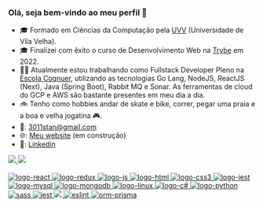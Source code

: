 ### Olá, seja bem-vindo ao meu perfil 👋

- 🎓 Formado em Ciências da Computação pela <a href="https://uvv.br/">UVV</a> (Universidade de Vila Velha).
- 🎓 Finalizei com êxito o curso de Desenvolvimento Web na <a href="https://www.betrybe.com/">Trybe</a> em 2022.
- 👩‍💻 Atualmente estou trabalhando como Fullstack Developer Pleno na <a href="https://escolaconquer.com.br/">Escola Coqnuer</a>, utilizando as tecnologias Go Lang, NodeJS, ReactJS (Next), Java (Spring Boot), Rabbit MQ e Sonar. As ferramentas de cloud do GCP e AWS são bastante presentes em meu dia a dia.
- 🚲 Tenho como hobbies andar de skate e bike, correr, pegar uma praia e a boa e velha jogatina 🎮.
- 📧: 3011stan@gmail.com
- 🌐: <a href="https://3011stan.github.io/">Meu website</a> (em construção)
- 🔗: <a href="https://www.linkedin.com/in/stans-bs/">Linkedin</a>

 <div>
  <a href="https://github.com/3011stan">
  <img height="180em" src="https://github-readme-stats.vercel.app/api?username=3011stan&show_icons=true&theme=dark&include_all_commits=true&count_private=true"/>
  <img height="180em" src="https://github-readme-stats.vercel.app/api/top-langs/?username=3011stan&layout=compact&langs_count=7&theme=dark"/>
</div>

<div style="display: inline_block"><br>
  <img alt="logo-react" src="https://img.shields.io/badge/React-20232A?style=for-the-badge&logo=react&logoColor=61DAFB"/>
  <img alt="logo-redux" src="https://img.shields.io/badge/Redux-593D88?style=for-the-badge&logo=redux&logoColor=white"/>
  <img alt="logo-js" src="https://img.shields.io/badge/JavaScript-323330?style=for-the-badge&logo=javascript&logoColor=F7DF1E"/>
  <img alt="logo-html" src="https://img.shields.io/badge/HTML-239120?style=for-the-badge&logo=html5&logoColor=white"/>
  <img alt="logo-css3" src="https://img.shields.io/badge/CSS3-1572B6?style=for-the-badge&logo=css3&logoColor=white"/>
  <img alt="logo-jest" src="https://img.shields.io/badge/Jest-C21325?style=for-the-badge&logo=jest&logoColor=white"/>
  <img alt="logo-mysql" src="https://img.shields.io/badge/MySQL-00000F?style=for-the-badge&logo=mysql&logoColor=white"/>
  <img alt="logo-mongodb" src="https://img.shields.io/badge/MongoDB-4EA94B?style=for-the-badge&logo=mongodb&logoColor=white"/>
  <img alt="logo-linux" src="https://img.shields.io/badge/Linux-FCC624?style=for-the-badge&logo=linux&logoColor=black"/>
  <img alt="logo-c#" src="https://img.shields.io/badge/C%23-239120?style=for-the-badge&logo=c-sharp&logoColor=white"/>
  <img alt="logo-python" src="https://img.shields.io/badge/Python-3776AB?style=for-the-badge&logo=python&logoColor=white"/>
  <img alt="sass" src="https://img.shields.io/badge/Sass-CC6699?style=for-the-badge&logo=sass&logoColor=white" />
  <img alt="jest" src="https://img.shields.io/badge/Jest-323330?style=for-the-badge&logo=Jest&logoColor=white" />
  <img alt"adxd" src="https://img.shields.io/badge/Adobe%20XD-470137?style=for-the-badge&logo=Adobe%20XD&logoColor=#FF61" />
  <img alt="eslint" src="https://img.shields.io/badge/eslint-3A33D1?style=for-the-badge&logo=eslint&logoColor=white" />
  <img alt="orm-prisma" src="https://img.shields.io/badge/Prisma-3982CE?style=for-the-badge&logo=Prisma&logoColor=white" />
</div>
 <!-- ![Snake animation](https://github.com/3011stan/3011stan/blob/output/github-contribution-grid-snake.svg)
